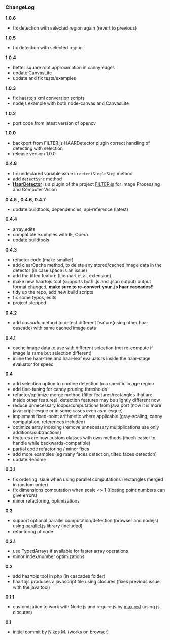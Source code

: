 ### ChangeLog

__1.0.6__
* fix detection with selected region again (revert to previous)

__1.0.5__
* fix detection with selected region

__1.0.4__
* better square root approximation in canny edges
* update CanvasLite
* update and fix tests/examples

__1.0.3__
* fix haartojs xml conversion scripts
* nodejs example with both node-canvas and CanvasLite

__1.0.2__
* port code from latest version of opencv

__1.0.0__
* backport from FILTER.js HAARDetector plugin correct handling of detecting with selection
* release version 1.0.0

__0.4.8__
* fix undeclared variable issue in `detectSingleStep` method
* add `detectSync` method
* [**HaarDetector**](https://github.com/foo123/FILTER.js/blob/master/src/plugins/HaarDetector.js) is a plugin of the project [FILTER.js](https://github.com/foo123/FILTER.js) for Image Processing and Computer Vision


__0.4.5__ , __0.4.6__, __0.4.7__
* update buildtools, dependencies, api-reference (latest)


__0.4.4__
* array edits
* compatible examples with IE, Opera
* update buildtools


__0.4.3__
* refactor code (make smaller)
* add clearCache method, to delete any stored/cached image data in the detector (in case space is an issue)
* add the tilted feature (Lienhart et al, extension)
* make new haartojs tool (supports both .js and .json output) output format changed, __make sure to re-convert your .js haar cascades!!__
* tidy up the repo, add new build scripts
* fix some typos, edits
* project stopped

__0.4.2__
* add _cascade_ method to detect different feature(using other haar cascade) with same cached image data

__0.4.1__
* cache image data to use with different selection (not re-compute if image is same but selection different)
* inline the haar-tree and haar-leaf evaluators inside the haar-stage evaluator for speed

__0.4__
* add selection option to confine detection to a specific image region
* add fine-tuning for canny pruning thresholds
* refactor/optimize merge method (filter features/rectangles that are inside other features), detection features may be slightly different now
* reduce unnecessary loops/computations from java port (now it is more javascript-esque or in some cases even asm-esque)
* implement fixed-point arithmetic where applicable (gray-scaling, canny computation, references included)
* optimize array indexing (remove unnecessary multiplications use only additions/subtractions)
* features are now custom classes with own methods (much easier to handle while backwards-compatible)
* partial code refactoring / minor fixes
* add more examples (eg many faces detection, tilted faces detection)
* update Readme

__0.3.1__
* fix ordering issue when using parallel computations (rectangles merged in random order)
* fix dimensions computation when scale <> 1 (floating point numbers can give errors)
* minor refactoring, optimizations

__0.3__
* support optional parallel computation/detection (browser and nodejs) using [parallel.js](https://github.com/adambom/parallel.js) library (included)
* refactoring of code

__0.2.1__
* use TypedArrays if available for faster array operations
* minor index/number optimizations

__0.2__
* add haartojs tool in php (in cascades folder)
* haartojs produces a javascript file using closures (fixes previous issue with the java tool)

__0.1.1__
* customization to work with Node.js and require.js by [maxired](https://github.com/maxired)  (using js closures)

__0.1__
* initial commit by [Nikos M.](https://github.com/foo123) (works on browser)
